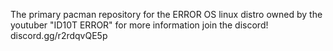 The primary pacman repository for the ERROR OS linux distro owned by the youtuber "ID10T ERROR" for more information join the discord! discord.gg/r2rdqvQE5p
